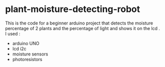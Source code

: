 # plant-moisture-detecting-robot
This is the code for a beginner arduino project that detects the moisture percentage of 2 plants and the percentage of light and shows it on the lcd . 
I used : 
- arduino UNO
- lcd i2c
- moisture sensors
- photoresistors
